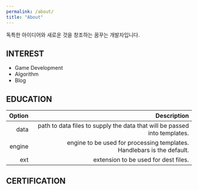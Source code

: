 ```yaml
---
permalink: /about/
title: "About"
---
```


독특한 아이디어와 새로운 것을 창조하는 꿈꾸는 개발자입니다.

## INTEREST

* Game Development
* Algorithm 
* Blog

## EDUCATION

| Option | Description |
| ------:| -----------:|
| data   | path to data files to supply the data that will be passed into templates. |
| engine | engine to be used for processing templates. Handlebars is the default. |
| ext    | extension to be used for dest files. |


## CERTIFICATION


